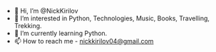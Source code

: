 - 👋 Hi, I’m @NickKirilov
- 👀 I’m interested in Python, Technologies, Music, Books, Travelling, Trekking.
- 🌱 I’m currently learning Python.
- 📫 How to reach me - nickkirilov04@gmail.com

<!---
NickKirilov/NickKirilov is a ✨ special ✨ repository because its `README.md` (this file) appears on your GitHub profile.
You can click the Preview link to take a look at your changes.
--->
